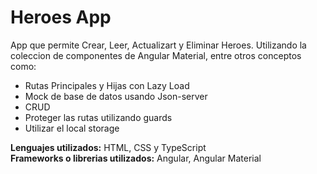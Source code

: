 # Heroes App
App que permite Crear, Leer, Actualizart y Eliminar Heroes. Utilizando la coleccion de componentes de Angular Material, entre otros conceptos como:
* Rutas Principales y Hijas con Lazy Load
* Mock de base de datos usando Json-server
* CRUD
* Proteger las rutas utilizando guards
* Utilizar el local storage


**Lenguajes utilizados:** HTML, CSS y TypeScript  
**Frameworks o librerias utilizados:** Angular, Angular Material  
